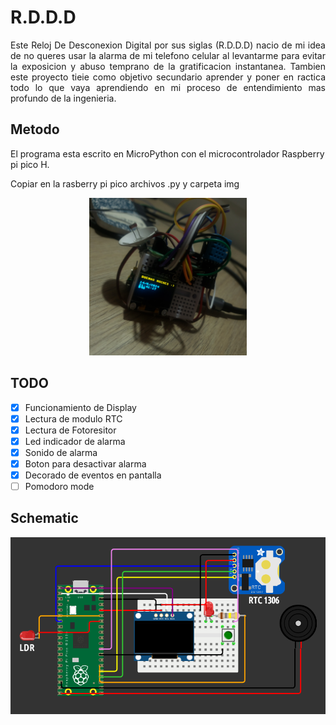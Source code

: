 # R.D.D.D

<div align="justify">Este Reloj De Desconexion Digital por sus siglas (R.D.D.D) nacio de mi idea de no queres usar la alarma de mi telefono celular al levantarme para evitar la exposicion y abuso temprano de la gratificacion instantanea. Tambien este proyecto tieie como objetivo secundario aprender y poner en ractica todo lo que vaya aprendiendo en mi proceso de entendimiento mas profundo de la ingenieria.</div>

## Metodo
El programa esta escrito en MicroPython con el microcontrolador Raspberry pi pico H.

Copiar en la rasberry pi pico archivos .py y carpeta img

<p align="center">
<img src="/readme_img/RDDDv0,2.jpg" width="50%" alt="Prototipe RDDD v0.1">
</p>

## TODO

* [x] Funcionamiento de Display
* [x] Lectura de modulo RTC 
* [x] Lectura de Fotoresitor
* [x] Led indicador de alarma
* [x] Sonido de alarma
* [x] Boton para desactivar alarma
* [x] Decorado de eventos en pantalla
* [ ] Pomodoro mode

## Schematic

<p align="center">
<img src="/readme_img/schematicv2.png" alt="Schematic">
</p>

